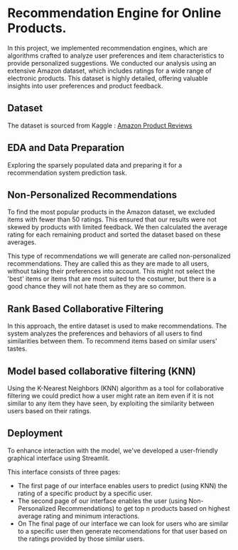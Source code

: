 
# Recommendation Engine for Online Products.


In this project, we implemented recommendation engines, which are algorithms crafted to analyze user preferences and item characteristics to provide personalized suggestions. We conducted our analysis using an extensive Amazon dataset, which includes ratings for a wide range of electronic products. This dataset is highly detailed, offering valuable insights into user preferences and product feedback.

## Dataset

The dataset is sourced from Kaggle : [Amazon Product Reviews](https://www.kaggle.com/datasets/saurav9786/amazon-product-reviews)


## EDA and Data Preparation

Exploring the sparsely populated data and preparing it for a recommendation system prediction task.


## Non-Personalized Recommendations 

To find the most popular products in the Amazon dataset, we excluded items with fewer than 50 ratings. This ensured that our results were not skewed by products with limited feedback. We then calculated the average rating for each remaining product and sorted the dataset based on these averages.

This type of recommendations we will generate are called non-personalized recommendations. They are called this as they are made to all users, without taking their preferences into account. This might not select the 'best' items or items that are most suited to the costumer, but there is a good chance they will not hate them as they are so common.


## Rank Based Collaborative Filtering

In this approach, the entire dataset is used to make recommendations. The system analyzes the preferences and behaviors of all users to find similarities between them. To recommend items based on similar users' tastes.



## Model based collaborative  filtering (KNN)

Using the K-Nearest Neighbors (KNN) algorithm as a tool for collaborative filtering we could predict how a user might rate an item even if it is not similar to any item they have seen, by exploiting the similarity between users based on their ratings.

## Deployment

To enhance interaction with the model, we've developed a user-friendly graphical interface using Streamlit.

This interface consists of three pages:

- The first page of our interface enables users to predict (using KNN) the rating of a specific product by a specific user.
- The second page of our interface enables the user (using Non-Personalized Recommendations) to get top n products based on highest average rating and minimum interactions.
- On The final page of our interface we can look for users who are similar to a specific user then generate recomendations for that user based on the ratings provided by those similar users.
